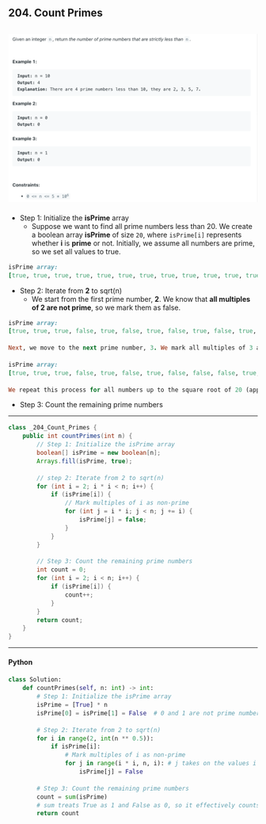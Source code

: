 ## 204. Count Primes
![](img/2024-09-02-14-26-21.png)
---

- Step 1: Initialize the **isPrime** array
  - Suppose we want to find all prime numbers less than 20. We create a boolean array **isPrime** of size `20`, 
    where `isPrime[i]` represents whether **i** is **prime** or not. Initially, we assume all numbers are prime, 
    so we set all values to true.

```ruby
isPrime array: 
[true, true, true, true, true, true, true, true, true, true, true, true, true, true, true, true, true, true, true, true]
```


- Step 2: Iterate from **2** to sqrt(n)
  - We start from the first prime number, **2**. We know that **all multiples of 2 are not prime**, so we mark them as false.


```ruby
isPrime array: 
[true, true, true, false, true, false, true, false, true, false, true, false, true, false, true, false, true, false, true, false]

Next, we move to the next prime number, 3. We mark all multiples of 3 as false.

isPrime array: 
[true, true, true, false, true, false, true, false, false, false, true, false, true, false, true, false, true, false, true, false]

We repeat this process for all numbers up to the square root of 20 (approximately 4.47), which is 4.
```


- Step 3: Count the remaining prime numbers

---


```java
class _204_Count_Primes {
    public int countPrimes(int n) {
        // Step 1: Initialize the isPrime array
        boolean[] isPrime = new boolean[n];
        Arrays.fill(isPrime, true);

        // step 2: Iterate from 2 to sqrt(n)
        for (int i = 2; i * i < n; i++) {
            if (isPrime[i]) {
                // Mark multiples of i as non-prime
                for (int j = i * i; j < n; j += i) {
                    isPrime[j] = false;
                }
            }
        }

        // Step 3: Count the remaining prime numbers
        int count = 0;
        for (int i = 2; i < n; i++) {
            if (isPrime[i]) {
                count++;
            }
        }
        return count;
    }
}
```
---


#### Python

```py
class Solution:
    def countPrimes(self, n: int) -> int:
        # Step 1: Initialize the isPrime array
        isPrime = [True] * n
        isPrime[0] = isPrime[1] = False  # 0 and 1 are not prime numbers

        # Step 2: Iterate from 2 to sqrt(n)
        for i in range(2, int(n ** 0.5)):
            if isPrime[i]:
                # Mark multiples of i as non-prime
                for j in range(i * i, n, i): # j takes on the values i * i, i * i + i, i * i + 2 * i, ..., n in each iteration.
                    isPrime[j] = False

        # Step 3: Count the remaining prime numbers
        count = sum(isPrime)
        # sum treats True as 1 and False as 0, so it effectively counts the number of prime numbers.
        return count
```